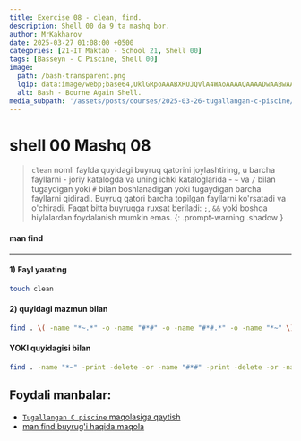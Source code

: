 ```yaml
---
title: Exercise 08 - clean, find.
description: Shell 00 da 9 ta mashq bor. 
author: MrKakharov
date: 2025-03-27 01:08:00 +0500
categories: [21-IT Maktab - School 21, Shell 00]
tags: [Basseyn - C Piscine, Shell 00]
image:
  path: /bash-transparent.png
  lqip: data:image/webp;base64,UklGRpoAAABXRUJQVlA4WAoAAAAQAAAADwAABwAAQUxQSDIAAAARL0AmbZurmr57yyIiqE8oiG0bejIYEQTgqiDA9vqnsUSI6H+oAERp2HZ65qP/VIAWAFZQOCBCAAAA8AEAnQEqEAAIAAVAfCWkAALp8sF8rgRgAP7o9FDvMCkMde9PK7euH5M1m6VWoDXf2FkP3BqV0ZYbO6NA/VFIAAAA
  alt: Bash - Bourne Again Shell.
media_subpath: '/assets/posts/courses/2025-03-26-tugallangan-c-piscine/'
---
```


# shell 00 Mashq 08

>`clean` nomli faylda quyidagi buyruq qatorini joylashtiring, u barcha fayllarni - joriy katalogda va uning ichki kataloglarida - `~` va `/` bilan tugaydigan yoki `#` bilan boshlanadigan yoki tugaydigan barcha fayllarni qidiradi. Buyruq qatori barcha topilgan fayllarni ko'rsatadi va o'chiradi. Faqat bitta buyruqga ruxsat beriladi: `;`, `&&` yoki boshqa hiylalardan foydalanish mumkin emas.
{: .prompt-warning .shadow }

#### man find

***

#### 1) Fayl yarating

```bash
touch clean
```

#### 2) quyidagi mazmun bilan

```bash
find . \( -name "*~.*" -o -name "#*#" -o -name "#*#.*" -o -name "*~" \) -print -delete
```

#### YOKI quyidagisi bilan

```bash
find . -name "*~" -print -delete -or -name "#*#" -print -delete -or -name "#" -print -delete
```

## Foydali manbalar:

- [`Tugallangan С piscine` maqolasiga qaytish](../tugallangan-c-piscine/)
- [man find buyrug'i haqida maqola](https://linux-faq.ru/page/komanda-file)
